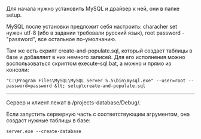 Для начала нужно установить MySQL и драйвер к ней, они в папке setup. 

MySQL после установки предложит себя настроить: characher set нужен utf-8 (ибо в задании требовали русский язык), root password - "password", все остальное по-умолчанию.

Там же есть скрипт create-and-populate.sql, который создает таблицы в базе и добавляет в них немного записей. Для его исполнения можно воспользоваться скриптом execute-sql.bat, а можно и прямо из консоли:

    "C:\Program Files\MySQL\MySQL Server 5.5\bin\mysql.exe" --user=root --password=password &lt; setup\create-and-populate.sql

---

Сервер и клиент лежат в /projects-database/Debug/.

Если запустить серверную часть с соответствующим агрументом, она создаст нужные таблицы в базе:

    server.exe --create-database